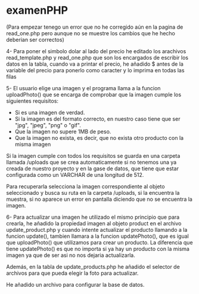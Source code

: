 # examenPHP
 
(Para empezar tenego un error que no he corregido aún en la pagina de read_one.php pero aunque no se muestre los cambios que he hecho deberian ser correctos)

4- Para poner el simbolo dolar al lado del precio he editado los arachivos read_template.php y read_one.php que son los encargados de escribir los datos en la tabla, cuando va a printar el precio, he añadido \$ antes de la variable del precio para ponerlo como caracter y lo imprima en todas las filas

5- El usuario elige una imagen y el programa llama a la funcion uploadPhoto() que se encarga de comprobar que la imagen cumple los siguientes requisitos:

- Si es una imagen de verdad.
- Si la imagen es del formato correcto, en nuestro caso tiene que ser "jpg", "jpeg", "png" o "gif".
- Que la imagen no supere 1MB de peso.
- Que la imagen no exista, es decir, que no exista otro producto con la misma imagen

Si la imagen cumple con todos los requisitos se guarda en una carpeta llamada /uploads que se crea automaticamente si no tenemos una ya creada de nuestro proyecto y en la gase de datos, que tiene que estar configurada como un VARCHAR de una longitud de 512.

Para recuperarla selecciona la imagen correspondiente al objeto seleccionado y busca su ruta en la carpeta /uploads, si la encuentra la muestra, si no aparece un error en pantalla diciendo que no se encuentra la imagen. 

6- Para actualizar una imagen he utilizado el mismo principio que para crearla, he añadido la propiedad imagen al objeto product en el archivo update_product.php y cuando intente actualizar el producto llamando a la funcion update(), tambien llamara a la funcion updatePhoto(), que es igual que uploadPhoto() que utilizamos para crear un producto. La diferencia que tiene updatePhoto() es que no importa si ya hay un producto con la misma imagen ya que de ser asi no nos dejaria actualizarla.

Además, en la tabla de update_products.php he añadido el selector de archivos para que pueda elegir la foto para actualizar.



He añadido un archivo para configurar la base de datos.